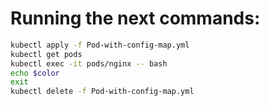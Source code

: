 # Running the next commands:
```bash
kubectl apply -f Pod-with-config-map.yml
kubectl get pods
kubectl exec -it pods/nginx -- bash
echo $color
exit
kubectl delete -f Pod-with-config-map.yml
```